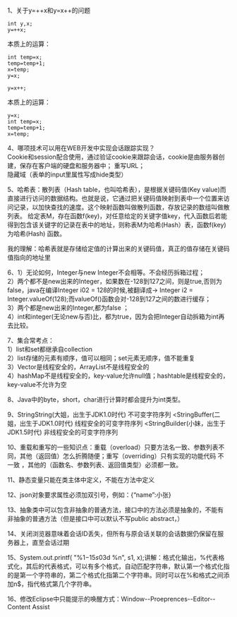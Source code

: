 1、关于y=++x和y=x++的问题  

	int y,x;  
	y=++x;  
本质上的运算：  

	int temp=x;  
	temp=temp+1;  
	x=temp;  
	y=x;

    y=x++;  
本质上的运算：  

	y=x;
	int temp=x;
	temp=temp+1;
	x=temp;


4、哪项技术可以用在WEB开发中实现会话跟踪实现？  
Cookie和session配合使用，通过验证cookie来跟踪会话，cookie是由服务器创建，保存在客户端的硬盘和服务器中；  重写URL；  
隐藏域（表单的input里属性写成hide类型）

5、哈希表：散列表（Hash table，也叫哈希表），是根据关键码值(Key value)而直接进行访问的数据结构。也就是说，它通过把关键码值映射到表中一个位置来访问记录，以加快查找的速度。这个映射函数叫做散列函数，存放记录的数组叫做散列表。
给定表M，存在函数f(key)，对任意给定的关键字值key，代入函数后若能得到包含该关键字的记录在表中的地址，则称表M为哈希(Hash）表，函数f(key)为哈希(Hash) 函数。

我的理解：哈希表就是存储给定值的计算出来的关键码值，真正的值存储在关键码值指向的地址里

6、1）无论如何，Integer与new Integer不会相等。不会经历拆箱过程；  
2）两个都不是new出来的Integer，如果数在-128到127之间，则是true,否则为false，java在编译Integer i02 = 128的时候,被翻译成-> Integer i2 = Integer.valueOf(128);而valueOf()函数会对-128到127之间的数进行缓存；  
3）两个都是new出来的Integer,都为false ；  
4）int和integer(无论new与否)比，都为true，因为会把Integer自动拆箱为int再去比较。

7、集合常考点：  
1）list和set都继承自collection  
2）list存储的元素有顺序，值可以相同；set元素无顺序，值不能重复  
3）Vector是线程安全的，ArrayList不是线程安全的  
4）hashMap不是线程安全的，key-value允许null值；hashtable是线程安全的，key-value不允许为空

8、Java中的byte，short，char进行计算时都会提升为int类型。

9、StringString(大姐，出生于JDK1.0时代) 不可变字符序列     <StringBuffer(二姐，出生于JDK1.0时代)  线程安全的可变字符序列    <StringBuilder(小妹，出生于JDK1.5时代) 非线程安全的可变字符序列

10、重载和重写的一些知识点：重载（overload）只要方法名一致、参数列表不同，其他（返回值）怎么折腾随便；重写（overriding）只有实现的功能代码 不一致 ，其他的（函数名、参数列表、返回值类型）必须都一致。

11、静态变量只能在类主体中定义，不能在方法中定义

12、json对象要求属性必须加双引号，例如：{“name”:小张}

13、抽象类中可以包含非抽象的普通方法，接口中的方法必须是抽象的，不能有非抽象的普通方法（但是接口中可以默认不写public abstract，）

14、关闭浏览器意味着会话ID丢失，但所有与原会话关联的会话数据仍保留在服务器上，直至会话过期

15、System.out.printf( "%1$-15s%2$03d %n", s1, x);讲解：格式化输出，%代表格式化，其后的代表格式，可以有多个格式，自动匹配字符串，默认第一个格式化指的是第一个字符串的，第二个格式化指第二个字符串。同时可以在%和格式之间添加n$，指代格式第几个字符串。

16、修改Eclipse中只能提示的唤醒方式：Window--Proeprences--Editor--Content Assist

